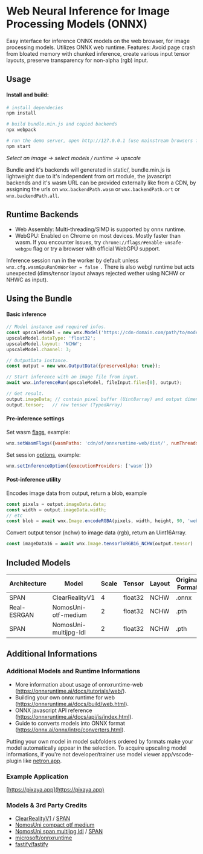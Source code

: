 # Web Neural Inference for Image Processing Models (ONNX)

Easy interface for inference ONNX models on the web browser, for image processing models. Utilizes ONNX web runtime.
Features: Avoid page crash from bloated memory with chunked inference, create various input tensor layouts, preserve transparency for non-alpha (rgb) input.

## Usage

#### Install and build:
```bash
# install dependecies
npm install

# build bundle.min.js and copied backends
npx webpack 

# run the demo server, open http://127.0.0.1 (use mainstream browsers for webgpu support)
npm start
``` 
_Select an image -> select models / runtime -> upscale_

Bundle and it's backends will generated in static/, bundle.min.js is lightweight due to it's independent from ort module, the javascript backends and it's wasm URL can be provided externally like from a CDN, by assigning the urls on `wnx.backendPath.wasm` or `wnx.backendPath.ort` or `wnx.backendPath.all`.

## Runtime Backends
- Web Assembly: Multi-threading/SIMD is supported by onnx runtime.
- WebGPU: Enabled on Chrome on most devices. Mostly faster than wasm. If you encounter issues, try `chrome://flags/#enable-unsafe-webgpu` flag or try a browser with official WebGPU support.

Inference session run in the worker by default unless ```wnx.cfg.wasmGpuRunOnWorker = false ```.
There is also webgl runtime but acts unexpected (dims/tensor layout always rejected wether using NCHW or NHWC as input).

## Using the Bundle
#### Basic inference
```javascript
// Model instance and required infos.
const upscaleModel = new wnx.Model('https://cdn-domain.com/path/to/model.onnx');
upscaleModel.dataType: 'float32';
upscaleModel.layout: 'NCHW';
upscaleModel.channel: 3;

// OutputData instance.
const output = new wnx.OutputData({preserveAlpha: true});

// Start inference with an image file from input.
await wnx.inferenceRun(upscaleModel, fileInput.files[0], output);

// Get result.
output.imageData; // contain pixel buffer (Uint8array) and output dimensions
output.tensor;   // raw tensor (TypedArray)
```

#### Pre-inference settings
Set wasm [flags](https://onnxruntime.ai/docs/tutorials/web/env-flags-and-session-options.html), example:
```javascript
wnx.setWasmFlags({wasmPaths: 'cdn/of/onnxruntime-web/dist/', numThreads: 6})
```
Set session [options](https://onnxruntime.ai/docs/tutorials/web/env-flags-and-session-options.html), example:
```javascript
wnx.setInferenceOption({executionProviders: ['wasm']})
```

#### Post-inference utility
Encodes image data from output, return a blob, example
```javascript
const pixels = output.imageData.data;
const width = output.imageData.width;
// etc
const blob = await wnx.Image.encodeRGBA(pixels, width, height, 90, 'webp')
```
Convert output tensor (nchw) to image data (rgb), return an Uint16Array.
```javascript
const imageData16 = await wnx.Image.tensorToRGB16_NCHW(output.tensor)
```

## Included Models

| Architecture| Model                  | Scale | Tensor   | Layout  | Original Format |
| ----------- | ---------------------- | ----- | -------- | ------- | --------------- |
| SPAN        | ClearRealityV1         | 4     | float32  | NCHW    | .onnx           |
| Real-ESRGAN | NomosUni-otf-medium    | 2     | float32  | NCHW    | .pth            |
| SPAN        | NomosUni-multijpg-ldl  | 2     | float32  | NCHW    | .pth            |


## Additional Informations

### Additional Models and Runtime Informations
- More information about usage of onnxruntime-web (https://onnxruntime.ai/docs/tutorials/web/).
- Building your own onnx runtime for web (https://onnxruntime.ai/docs/build/web.html).
- ONNX javascript API reference (https://onnxruntime.ai/docs/api/js/index.html).
- Guide to converts models into ONNX format (https://onnx.ai/onnx/intro/converters.html).

Putting your own model in model subfolders ordered by formats make your model automatically appear in the selection. To acquire upscaling model informations, if you're not developer/trainer use model viewer app/vscode-plugin like [netron.app](https://netron.app).
 
### Example Application
[https://pixaya.app](https://pixaya.app)

### Models & 3rd Party Credits

- [ClearRealityV1](https://openmodeldb.info/models/4x-ClearRealityV1) / [SPAN](https://github.com/hongyuanyu/SPAN)
- [NomosUni compact otf medium](https://openmodeldb.info/models/2x-NomosUni-compact-otf-medium)
- [NomosUni span multijpg ldl](https://openmodeldb.info/models/2x-NomosUni-span-multijpg-ldl) / [SPAN](https://github.com/hongyuanyu/SPAN)
- [microsoft/onnxruntime](https://github.com/microsoft/onnxruntime)
- [fastify/fastify](https://github.com/fastify/fastify)